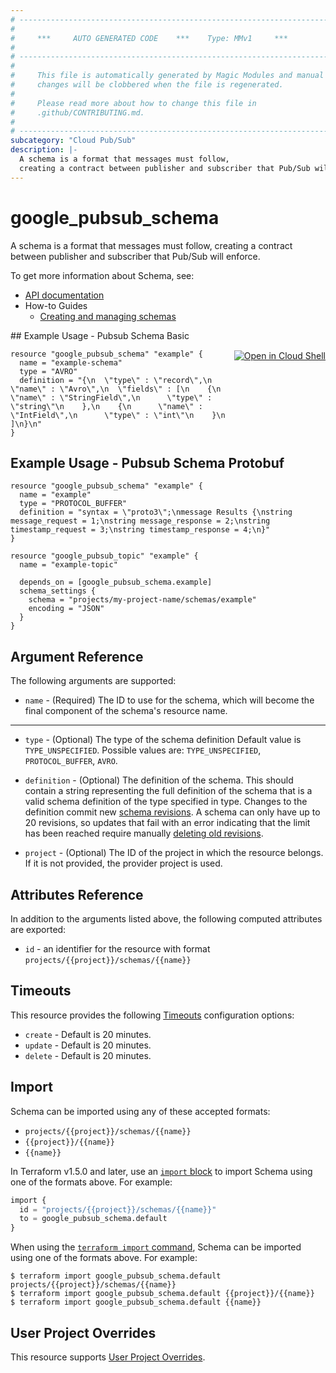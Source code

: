 ```yaml
---
# ----------------------------------------------------------------------------
#
#     ***     AUTO GENERATED CODE    ***    Type: MMv1     ***
#
# ----------------------------------------------------------------------------
#
#     This file is automatically generated by Magic Modules and manual
#     changes will be clobbered when the file is regenerated.
#
#     Please read more about how to change this file in
#     .github/CONTRIBUTING.md.
#
# ----------------------------------------------------------------------------
subcategory: "Cloud Pub/Sub"
description: |-
  A schema is a format that messages must follow,
  creating a contract between publisher and subscriber that Pub/Sub will enforce.
---
```


# google_pubsub_schema

A schema is a format that messages must follow,
creating a contract between publisher and subscriber that Pub/Sub will enforce.


To get more information about Schema, see:

* [API documentation](https://cloud.google.com/pubsub/docs/reference/rest/v1/projects.schemas)
* How-to Guides
    * [Creating and managing schemas](https://cloud.google.com/pubsub/docs/schemas)

<div class = "oics-button" style="float: right; margin: 0 0 -15px">
  <a href="https://console.cloud.google.com/cloudshell/open?cloudshell_git_repo=https%3A%2F%2Fgithub.com%2Fterraform-google-modules%2Fdocs-examples.git&cloudshell_working_dir=pubsub_schema_basic&cloudshell_image=gcr.io%2Fcloudshell-images%2Fcloudshell%3Alatest&open_in_editor=main.tf&cloudshell_print=.%2Fmotd&cloudshell_tutorial=.%2Ftutorial.md" target="_blank">
    <img alt="Open in Cloud Shell" src="//gstatic.com/cloudssh/images/open-btn.svg" style="max-height: 44px; margin: 32px auto; max-width: 100%;">
  </a>
</div>
## Example Usage - Pubsub Schema Basic


```hcl
resource "google_pubsub_schema" "example" {
  name = "example-schema"
  type = "AVRO"
  definition = "{\n  \"type\" : \"record\",\n  \"name\" : \"Avro\",\n  \"fields\" : [\n    {\n      \"name\" : \"StringField\",\n      \"type\" : \"string\"\n    },\n    {\n      \"name\" : \"IntField\",\n      \"type\" : \"int\"\n    }\n  ]\n}\n"
}
```
## Example Usage - Pubsub Schema Protobuf


```hcl
resource "google_pubsub_schema" "example" {
  name = "example"
  type = "PROTOCOL_BUFFER"
  definition = "syntax = \"proto3\";\nmessage Results {\nstring message_request = 1;\nstring message_response = 2;\nstring timestamp_request = 3;\nstring timestamp_response = 4;\n}"
}

resource "google_pubsub_topic" "example" {
  name = "example-topic"

  depends_on = [google_pubsub_schema.example]
  schema_settings {
    schema = "projects/my-project-name/schemas/example"
    encoding = "JSON"
  }
}
```

## Argument Reference

The following arguments are supported:


* `name` -
  (Required)
  The ID to use for the schema, which will become the final component of the schema's resource name.


- - -


* `type` -
  (Optional)
  The type of the schema definition
  Default value is `TYPE_UNSPECIFIED`.
  Possible values are: `TYPE_UNSPECIFIED`, `PROTOCOL_BUFFER`, `AVRO`.

* `definition` -
  (Optional)
  The definition of the schema.
  This should contain a string representing the full definition of the schema
  that is a valid schema definition of the type specified in type. Changes
  to the definition commit new [schema revisions](https://cloud.google.com/pubsub/docs/commit-schema-revision).
  A schema can only have up to 20 revisions, so updates that fail with an
  error indicating that the limit has been reached require manually
  [deleting old revisions](https://cloud.google.com/pubsub/docs/delete-schema-revision).

* `project` - (Optional) The ID of the project in which the resource belongs.
    If it is not provided, the provider project is used.


## Attributes Reference

In addition to the arguments listed above, the following computed attributes are exported:

* `id` - an identifier for the resource with format `projects/{{project}}/schemas/{{name}}`


## Timeouts

This resource provides the following
[Timeouts](https://developer.hashicorp.com/terraform/plugin/sdkv2/resources/retries-and-customizable-timeouts) configuration options:

- `create` - Default is 20 minutes.
- `update` - Default is 20 minutes.
- `delete` - Default is 20 minutes.

## Import


Schema can be imported using any of these accepted formats:

* `projects/{{project}}/schemas/{{name}}`
* `{{project}}/{{name}}`
* `{{name}}`


In Terraform v1.5.0 and later, use an [`import` block](https://developer.hashicorp.com/terraform/language/import) to import Schema using one of the formats above. For example:

```tf
import {
  id = "projects/{{project}}/schemas/{{name}}"
  to = google_pubsub_schema.default
}
```

When using the [`terraform import` command](https://developer.hashicorp.com/terraform/cli/commands/import), Schema can be imported using one of the formats above. For example:

```
$ terraform import google_pubsub_schema.default projects/{{project}}/schemas/{{name}}
$ terraform import google_pubsub_schema.default {{project}}/{{name}}
$ terraform import google_pubsub_schema.default {{name}}
```

## User Project Overrides

This resource supports [User Project Overrides](https://registry.terraform.io/providers/hashicorp/google/latest/docs/guides/provider_reference#user_project_override).
